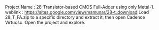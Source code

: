 Project Name   : 28-Transistor-based CMOS Full-Adder using only Metal-1.
weblink        : https://sites.google.com/view/mamunar/28-t_download
Load 28_T_FA.zip to a specific directory and extract it, then open Cadence Virtuoso.
Open the project and explore.

